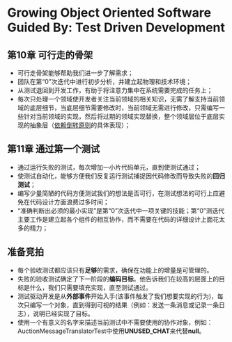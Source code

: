 # Growing Object Oriented Software Guided By: Test Driven Development

## 第10章 可行走的骨架
- 可行走骨架能够帮助我们进一步了解需求；
- 团队在第“0”次迭代中进行初步分析，并建立起物理和技术环境；
- 从测试退回到开发工作，有助于将注意力集中在系统需要完成的任务上；
- 每次只处理一个领域使开发者关注当前领域的相关知识，无需了解支持当前领域的底层细节，当底层细节需要修改时，当前领域无需进行修改，只需编写一些针对当前领域的实现，然后将过期的领域实现替换，整个领域层位于底层实现的抽象层（[依赖倒转原则](https://www.baidu.com/link?url=A2HNv2USki03_3fnPlECmNApiX956T3AdAYWDfX9cBFY0tNJevbzInsbU3nf6tw-XNSmv36hfxN4qC6WJ2KhAR5zWxswI5HNt-fFPiPsCuhzY1XkbYvun47MGGoejcemI5J2Hv5hQ0zYVSRtI-vh75IvQMWQ2nwy0MwxH44Oqj1scTP9n08js-6SM9yAUk16K4_5ttany6bPkgXJ9pvynK&wd=&eqid=d6e077220009d7ed0000000556f3ff04)的具体表现）；


## 第11章 通过第一个测试
- 通过运行失败的测试，每次增加一小片代码单元，直到使测试通过；
- 使测试自动化，能够方便我们反复运行测试捕捉因代码修改而导致失败的**回归测试**；
- 编写少量简陋的代码方便测试我们的想法是否可行，在测试想法的可行上应避免在代码设计方面浪费过多时间；
- “准确判断出必须的最小实现”是第“0”次迭代中一项关键的技能；第“0”测迭代主要工作是建立起各个组件的相互协作，而不需要在代码的详细设计上面花太多的精力；

## 准备竞拍
- 每个验收测试都应该只有**足够**的需求，确保在功能上的增量是可管理的。
- 失败的验收测试确定了下一阶段的**编码目标**。他告诉我们在较高的层面上的目标是什么，我们只需要填充实现，直至测试通过。
- 测试驱动开发是从**外部事件**开始入手(该事件触发了我们想要实现的行为)，每次只编写一个对象，直到得到可视的结果（例如：发送一条消息或记录一条日志），说明已经实现了目标。
- 使用一个有意义的名字来描述当前测试中不需要使用的协作对象，例如：AuctionMessageTranslatorTest中使用**UNUSED_CHAT**来代替**null**。